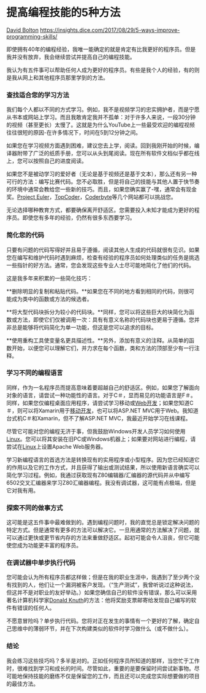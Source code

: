 # 提高编程技能的5种方法

 [David Bolton](https://insights.dice.com/author/dhbolton/)  https://insights.dice.com/2017/08/29/5-ways-improve-programming-skills/ 

即使拥有40年的编程经验，我唯一能确定的就是肯定有比我更好的程序员。但是我并没有放弃，我会继续尝试并提高自己的编程技能。

我认为有五件事可以帮助任何人成为更好的程序员。有些是我个人的经验，有的则是我从网上和其他程序员那里学到的方法。

### 查找适合您的学习方法

我们每个人都以不同的方式学习。例如，我不是视频学习的忠实拥护者，而是宁愿从书本或网站上学习。而且我敢肯定我并不孤单：对于许多人来说，一段30分钟的视频（甚至更长）太慢了。这就是为什么YouTube上一些最受欢迎的编程视频往往很短的原因-在许多情况下，时间在5到12分钟之间。

如果您在学习视频方面遇到困难，建议您去上学，阅读。回到我刚开始的时候，编译器附带了广泛的纸质手册，您可以从头到尾阅读。现在所有软件文档似乎都在线上，您可以按照自己的进度阅读。

如果您不是被动学习的爱好者（无论是基于视频还是基于文本），那么还有另一种可行的方法：编写比赛代码。您不必取胜，但是将自己的技能与其他人置于快节奏的环境中通常会教给您一些新的技巧。而且，如果您确实赢了-嘿，通常会有现金奖。[Project Euler](https://projecteuler.net/)，[TopCoder](https://www.topcoder.com/challenges/?pageIndex=1)，[Coderbyte](https://coderbyte.com/)等几个网站都可以挑战您。

无论选择哪种教育方式，都要确保离开舒适区。您需要投入未知才能成为更好的程序员。即使您有多年的经验，仍然有很多东西要学习。

### 简化您的代码

只要有问题的代码写得好并且易于遵循，阅读其他人生成的代码就很有见识。如果您在编写和维护代码时遇到麻烦，检查有经验的程序员如何处理类似的任务是挑选一些指针的好方法。通常，您会发现这些专业人士尽可能地简化了他们的代码。

这是我多年来积累的一些简化技巧：

**删除明显的复制和粘贴代码。**如果您在不同的地方看到相同的代码，则很可能成为类中的函数或方法的候选者。

**将大型代码块拆分为较小的代码块。**同样，您可以将这些巨大的块简化为函数或方法，即使它们仅被调用一次：具有有意义名称的代码块也更易于遵循。您并非总是能够将代码简化为单一功能，但这是您可以追求的目标。

**使用重构工具使变量名更具描述性。**另外，添加有意义的注释。从简单的函数开始，以便您可以理解它们，并力求在每个函数，类和方法的顶部至少有一行注释。

### 学习不同的编程语言

同样，作为一名程序员而提高意味着要超越自己的舒适区。例如，如果您了解面向对象的语言，请尝试一种功能性的语言。对于C＃，显而易见的功能语言是F＃。同样，如果您仅编程桌面应用程序，请尝试学习移动或[Web开发](https://www.dice.com/jobs/q-Web+development-jobs)；如果您知道C＃，则可以将Xamarin用于[移动开发](https://www.dice.com/jobs/q-Mobile+development-jobs)，也可以将ASP.NET MVC用于Web。我知道台式机C＃和Xamarin，但不了解ASP.NET MVC，我最近开始学习在线课程。

尽管它可能对您的编程无济于事，但我鼓励Windows开发人员学习如何使用[Linux](https://www.dice.com/jobs/q-Linux+Administrator-jobs)。您可以将其安装在旧PC或Windows机器上；如果要对网站进行编程，请尝试在[Linux](https://www.dice.com/jobs/q-Linux+Administrator-jobs)上设置Apache Web服务器。

学习新编程语言的首选方法是转换现有的实用程序或小型程序。因为您已经知道它的作用以及它的工作方式，并且获得了输出或测试结果，所以使用新语言确实可以简化学习过程。例如，我通过获取现有Z80编辑器/汇编器的源代码并从中编写6502交叉汇编器来学习Z80汇编器编程。我没有调试器，这可能有点极端，但是它对我有用。

### 探索不同的做事方式

这可能是这五件事中最难做到的。遇到编程问题时，我的直觉总是锁定解决问题的特定方式。但是通常有更多的方法可以解决它。一旦用通常的方法解决了问题，就可以通过更快或更节省内存的方法来重做舒适区。起初可能会令人沮丧，但它可能使您成为功能更丰富的程序员。

### 在调试器中单步执行代码

您可能会认为所有程序员都这样做；但是在我的职业生涯中，我遇到了至少两个没有找到的人，他们让一个漏洞被客户发现。（“生产测试”，我曾听说过这种说法，但这并不是对职业的友好举动。）如果您确信自己的软件没有错误，那么可以采用著名计算机科学家[Donald Knuth](https://en.wikipedia.org/wiki/Knuth_reward_check)的方法：他将奖励支票邮寄给发现自己编写的软件有错误的任何人。

不愿意冒险吗？单步执行代码。您将对正在发生的事情有一个更好的了解，确定自己思维中的薄弱环节，并在下次构建类似的软件时学习做什么（或不做什么）。

### 结论

我会练习这些技巧吗？多半是对的。正如任何程序员所知道的那样，当您忙于工作时，很难找到学习和成长的时间。尽管如此，重要的是要保留时间尝试新事物。尽可能地保持技能的磨练不仅是保留您的工作，而且还可以完成您实际想要做的项目的最佳方法。